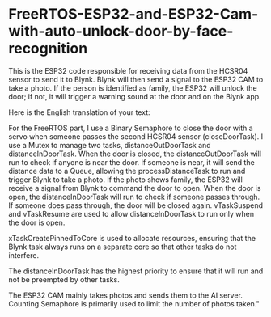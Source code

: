 # FreeRTOS-ESP32-and-ESP32-Cam-with-auto-unlock-door-by-face-recognition

This is the ESP32 code responsible for receiving data from the HCSR04 sensor to send it to Blynk. Blynk will then send a signal to the ESP32 CAM to take a photo. If the person is identified as family, the ESP32 will unlock the door; if not, it will trigger a warning sound at the door and on the Blynk app.

Here is the English translation of your text:

For the FreeRTOS part, I use a Binary Semaphore to close the door with a servo when someone passes the second HCSR04 sensor (closeDoorTask). I use a Mutex to manage two tasks, distanceOutDoorTask and distanceInDoorTask. When the door is closed, the distanceOutDoorTask will run to check if anyone is near the door. If someone is near, it will send the distance data to a Queue, allowing the processDistanceTask to run and trigger Blynk to take a photo. If the photo shows family, the ESP32 will receive a signal from Blynk to command the door to open. When the door is open, the distanceInDoorTask will run to check if someone passes through. If someone does pass through, the door will be closed again. vTaskSuspend and vTaskResume are used to allow distanceInDoorTask to run only when the door is open.

xTaskCreatePinnedToCore is used to allocate resources, ensuring that the Blynk task always runs on a separate core so that other tasks do not interfere.

The distanceInDoorTask has the highest priority to ensure that it will run and not be preempted by other tasks.

The ESP32 CAM mainly takes photos and sends them to the AI server. Counting Semaphore is primarily used to limit the number of photos taken."
